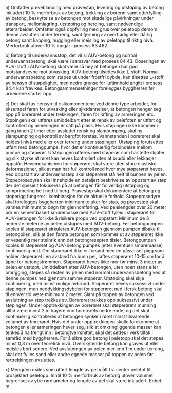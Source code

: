 a) Omfatter prøveblanding med prøvestøp, levering og utstøping av betong inkludert 10 % merforbruk av betong, trekking av borerør samt etterfylling av betong, beskyttelse av betongen mot skadelige påvirkninger under transport, mellomlagring, utstøping og herding, samt nødvendige etterarbeider.
Omfatter også oppfylling med grus over peletopp dersom denne avsluttes under terreng, samt fjerning av overflødig eller dårlig betong samt kapping, hugging eller meisling av peletopp til riktig nivå.
Merforbruk utover 10 % inngår i prosess 83.462.

b) Betong til undervannsstøp, det vil si AUV-betong og normal undervannsbetong, skal være i samsvar med prosess 84.43. Doseringen av AUV-stoff i AUV-betong skal være så høy at betongen har god motstandsevne mot utvasking.
AUV-betong tilsettes ikke L-stoff. Normal undervannsbetong som støpes ut under frostfri dybde, kan tilsettes L-stoff av hensyn til støpelighet, men nedre grense for luftinnhold angitt i prosess 84.4 kan fravikes.
Betongsammensetninger forelegges byggherren før arbeidene starter opp.

c) Det skal tas hensyn til risikomomentene ved denne type arbeider, for eksempel faren for utvasking eller sjiktdannelser, at betongen henger seg opp på borerøret under trekkingen, faren for løfting av armeringen etc.
Støpingen skal utføres umiddelbart etter at rensk av pelefoten er utført og kontrollert og armeringen er satt på plass. Hvis støpingen ikke kommer i gang innen 2 timer etter avsluttet rensk og slampumping, skal ny slampumping og kontroll av bergfot foretas.
Vannstanden i borerøret skal holdes i nivå med eller over terreng under støpingen.
Utstøping forutsettes utført med betongpumpe, hvor det er kontinuerlig forbindelse mellom pumpe og støperør. Utstøpingen utføres med støperør som har tette skjøter og slik styrke at røret kan heves kontrollert uten at brudd eller lekkasjer oppstår. Hevemekanismen for støperøret skal være uten store elastiske deformasjoner, slik at man har full kontroll med hvor mye støperøret heves.
Ved oppstart av undervannsstøp skal støperøret stå helt til bunnen av pelen. Støpeprosedyren skal inneholde en detaljert beskrivelse av oppstart av støp der det spesielt fokuseres på at betongen får fullverdig utstøping og komprimering helt ned til berg. Prøvestøp skal dokumentere at betong og støperigg fungerer i kombinasjon for de aktuelle forhold. Støpeprosedyre skal forelegges byggherren minimum to uker før støp, og prøvestøp skal varsles minimum to døgn før gjennomføring. Ved pelelengder over 20 meter bør en sementbasert smøremasse med AUV-stoff fylles i støperøret før AUV-betongen for ikke å risikere propp ved oppstart.
Minimum de 3 nederste meterne av pelen utstøpes med AUV-betong. Før betongpumpen kobles til støperøret sirkuleres AUV-betongen gjennom pumpen tilbake til betongbilen, slik at den første betongen som kommer ut av støperøret ikke er vesentlig mer steinrik enn det betongresepten tilsier. Betongpumpen kobles til støperøret og AUV-betong pumpes (etter eventuell smøremasse) kontinuerlig ned. Om støperøret ikke er forsynt med en påsveiset pigg som holder støperøret i en avstand fra bunn pel, løftes støperøret 10-15 cm for å åpne for betongstrømmen. Støperøret heves ikke mer før minst 3 meter av pelen er utstøpt.
Umiddelbart etter AUV-betongen, uten noen stans eller omrigging, støpes så resten av pelen med normal undervannsbetong ved at denne pumpes ned gjennom samme støperør. Utstøping skal skje kontinuerlig, med minst mulige avbrudd. Støperøret heves suksessivt under støpingen, men neddykkingsdybden for støperøret ned i fersk betong skal til enhver tid være minimum 2 meter. Slam på toppen av betongen ved avslutning av støp trekkes av.
Borerøret trekkes opp suksessivt under støpingen. Under opptrekkingen av borerøret skal støperørets munning alltid være minst 2 m høyere enn borerørets nedre ende, og det skal kontinuerlig kontrolleres at betongen synker i røret minst tilsvarende volumet av borerøret. Hvis det under opptrekkingen skulle forekomme at betongen eller armeringen hever seg, slik at omkringliggende masser kan tenkes å ha trengt inn i betongtverrsnittet, skal det settes i verk tiltak i samråd med byggherren.
For å sikre god betong i peletopp skal det støpes minst 0,3 m over teoretisk nivå. Overskytende betong kan graves ut eller meisles bort senere. Ved avslutningen av pelen mer enn 1 m under terreng, skal det fylles sand eller andre egnede masser på toppen av pelen før rørtrekkingen avsluttes.

x) Mengden måles som utført lengde av pel målt fra senter pelefot til prosjektert peletopp. Inntil 10 % merforbruk av betong utover volumet begrenset av ytre rørdiameter og lengde av pel skal være inkludert. Enhet: m

